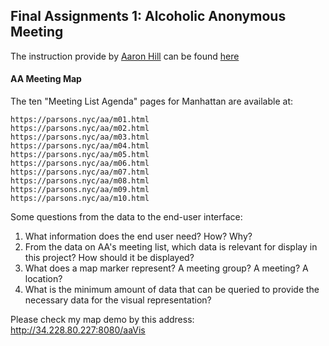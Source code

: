 ## Final Assignments 1: Alcoholic Anonymous Meeting

The instruction provide by [Aaron Hill](https://github.com/aaronxhill) can be found [here](https://github.com/visualizedata/data-structures/blob/master/final_assignment_1.md)

#### AA Meeting Map

The ten "Meeting List Agenda" pages for Manhattan are available at:  
```
https://parsons.nyc/aa/m01.html  
https://parsons.nyc/aa/m02.html  
https://parsons.nyc/aa/m03.html  
https://parsons.nyc/aa/m04.html  
https://parsons.nyc/aa/m05.html  
https://parsons.nyc/aa/m06.html  
https://parsons.nyc/aa/m07.html  
https://parsons.nyc/aa/m08.html  
https://parsons.nyc/aa/m09.html  
https://parsons.nyc/aa/m10.html   
```

Some questions from the data to the end-user interface:

1. What information does the end user need? How? Why?  
2. From the data on AA's meeting list, which data is relevant for display in this project? How should it be displayed?  
3. What does a map marker represent? A meeting group? A meeting? A location?  
4. What is the minimum amount of data that can be queried to provide the necessary data for the visual representation? 

Please check my map demo by this address: http://34.228.80.227:8080/aaVis


